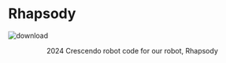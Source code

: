 # Rhapsody


![download](https://github.com/frc-862/Rhapsody/assets/92895537/05e5b36d-0b52-47e8-891f-d0e9886f86b1)

<p align = "Center">
  2024 Crescendo robot code for our robot, Rhapsody
 </p>
